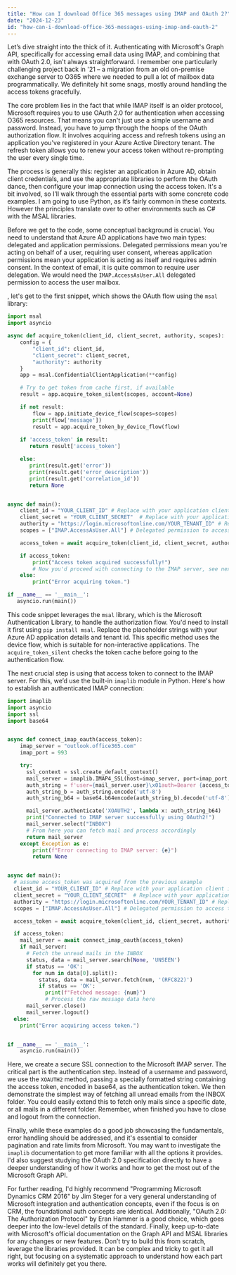 ```yaml
---
title: "How can I download Office 365 messages using IMAP and OAuth 2?"
date: "2024-12-23"
id: "how-can-i-download-office-365-messages-using-imap-and-oauth-2"
---
```


Let’s dive straight into the thick of it. Authenticating with Microsoft's Graph API, specifically for accessing email data using IMAP, and combining that with OAuth 2.0, isn't always straightforward. I remember one particularly challenging project back in '21 – a migration from an old on-premise exchange server to O365 where we needed to pull a lot of mailbox data programmatically. We definitely hit some snags, mostly around handling the access tokens gracefully.

The core problem lies in the fact that while IMAP itself is an older protocol, Microsoft requires you to use OAuth 2.0 for authentication when accessing O365 resources. That means you can't just use a simple username and password. Instead, you have to jump through the hoops of the OAuth authorization flow. It involves acquiring access and refresh tokens using an application you've registered in your Azure Active Directory tenant. The refresh token allows you to renew your access token without re-prompting the user every single time.

The process is generally this: register an application in Azure AD, obtain client credentials, and use the appropriate libraries to perform the OAuth dance, then configure your imap connection using the access token. It's a bit involved, so I’ll walk through the essential parts with some concrete code examples. I am going to use Python, as it’s fairly common in these contexts. However the principles translate over to other environments such as C# with the MSAL libraries.

Before we get to the code, some conceptual background is crucial. You need to understand that Azure AD applications have two main types: delegated and application permissions. Delegated permissions mean you're acting on behalf of a user, requiring user consent, whereas application permissions mean your application is acting as itself and requires admin consent. In the context of email, it is quite common to require user delegation. We would need the `IMAP.AccessAsUser.All` delegated permission to access the user mailbox.

, let's get to the first snippet, which shows the OAuth flow using the `msal` library:

```python
import msal
import asyncio

async def acquire_token(client_id, client_secret, authority, scopes):
    config = {
        "client_id": client_id,
        "client_secret": client_secret,
        "authority": authority
    }
    app = msal.ConfidentialClientApplication(**config)

    # Try to get token from cache first, if available
    result = app.acquire_token_silent(scopes, account=None)

    if not result:
        flow = app.initiate_device_flow(scopes=scopes)
        print(flow['message'])
        result = app.acquire_token_by_device_flow(flow)
    
    if 'access_token' in result:
       return result['access_token']

    else:
       print(result.get('error'))
       print(result.get('error_description'))
       print(result.get('correlation_id'))
       return None


async def main():
    client_id = "YOUR_CLIENT_ID" # Replace with your application client id
    client_secret = "YOUR_CLIENT_SECRET"  # Replace with your application client secret
    authority = "https://login.microsoftonline.com/YOUR_TENANT_ID" # Replace with your tenant id
    scopes = ["IMAP.AccessAsUser.All"] # Delegated permission to access the user mailbox using IMAP

    access_token = await acquire_token(client_id, client_secret, authority, scopes)

    if access_token:
        print("Access token acquired successfully!")
        # Now you'd proceed with connecting to the IMAP server, see next example
    else:
        print("Error acquiring token.")

if __name__ == '__main__':
   asyncio.run(main())
```

This code snippet leverages the `msal` library, which is the Microsoft Authentication Library, to handle the authorization flow. You'd need to install it first using `pip install msal`. Replace the placeholder strings with your Azure AD application details and tenant id. This specific method uses the device flow, which is suitable for non-interactive applications. The `acquire_token_silent` checks the token cache before going to the authentication flow.

The next crucial step is using that access token to connect to the IMAP server. For this, we’d use the built-in `imaplib` module in Python. Here's how to establish an authenticated IMAP connection:

```python
import imaplib
import asyncio
import ssl
import base64


async def connect_imap_oauth(access_token):
    imap_server = "outlook.office365.com"
    imap_port = 993

    try:
      ssl_context = ssl.create_default_context()
      mail_server = imaplib.IMAP4_SSL(host=imap_server, port=imap_port, ssl_context=ssl_context)
      auth_string = f'user={mail_server.user}\x01auth=Bearer {access_token}\x01\x01'
      auth_string_b = auth_string.encode('utf-8')
      auth_string_b64 = base64.b64encode(auth_string_b).decode('utf-8')

      mail_server.authenticate('XOAUTH2', lambda x: auth_string_b64)
      print("Connected to IMAP server successfully using OAuth2!")
      mail_server.select("INBOX")
      # From here you can fetch mail and process accordingly
      return mail_server
    except Exception as e:
        print(f"Error connecting to IMAP server: {e}")
        return None


async def main():
  # assume access_token was acquired from the previous example
  client_id = "YOUR_CLIENT_ID" # Replace with your application client id
  client_secret = "YOUR_CLIENT_SECRET"  # Replace with your application client secret
  authority = "https://login.microsoftonline.com/YOUR_TENANT_ID" # Replace with your tenant id
  scopes = ["IMAP.AccessAsUser.All"] # Delegated permission to access the user mailbox using IMAP

  access_token = await acquire_token(client_id, client_secret, authority, scopes)

  if access_token:
    mail_server = await connect_imap_oauth(access_token)
    if mail_server:
      # Fetch the unread mails in the INBOX
      status, data = mail_server.search(None, 'UNSEEN')
      if status == 'OK':
        for num in data[0].split():
          status, data = mail_server.fetch(num, '(RFC822)')
          if status == 'OK':
            print(f"Fetched message: {num}")
            # Process the raw message data here
      mail_server.close()
      mail_server.logout()
  else:
    print("Error acquiring access token.")


if __name__ == '__main__':
    asyncio.run(main())
```

Here, we create a secure SSL connection to the Microsoft IMAP server. The critical part is the authentication step. Instead of a username and password, we use the `XOAUTH2` method, passing a specially formatted string containing the access token, encoded in base64, as the authentication token. We then demonstrate the simplest way of fetching all unread emails from the INBOX folder. You could easily extend this to fetch only mails since a specific date, or all mails in a different folder. Remember, when finished you have to close and logout from the connection.

Finally, while these examples do a good job showcasing the fundamentals, error handling should be addressed, and it's essential to consider pagination and rate limits from Microsoft. You may want to investigate the `imaplib` documentation to get more familiar with all the options it provides. I'd also suggest studying the OAuth 2.0 specification directly to have a deeper understanding of how it works and how to get the most out of the Microsoft Graph API.

For further reading, I'd highly recommend "Programming Microsoft Dynamics CRM 2016" by Jim Steger for a very general understanding of Microsoft integration and authentication concepts, even if the focus is on CRM, the foundational auth concepts are identical. Additionally, "OAuth 2.0: The Authorization Protocol" by Eran Hammer is a good choice, which goes deeper into the low-level details of the standard. Finally, keep up-to-date with Microsoft's official documentation on the Graph API and MSAL libraries for any changes or new features. Don’t try to build this from scratch, leverage the libraries provided. It can be complex and tricky to get it all right, but focusing on a systematic approach to understand how each part works will definitely get you there.
